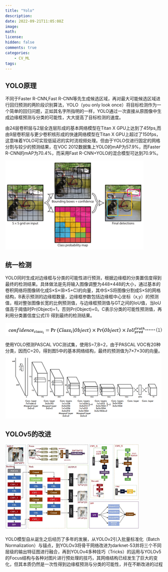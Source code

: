 ```yaml
---
title: "Yolo"
description: 
date: 2022-09-21T11:05:08Z
image: 
math: 
license: 
hidden: false
comments: true
categories:
    - CV_ML
tags:
---
```

## YOLO原理

不同于Faster R-CNN,Fast R-CNN等先生成候选区域，再对最大可能候选区域进行回归预测的两阶段识别算法，YOLO（you only look once）将目标检测作为一个简单的回归问题，正如其名字所指明的一样，YOLO通过一次直接从原图像中生成边缘框预测与分类的可能性，大大提高了目标检测的速度。

由24层卷积层与2层全连层形成的基本网络模型在Titan X GPU上达到了45fps,而由9层卷积层与更少卷积核形成的快速网络模型在Titan X GPU上超过了150fps，这意味着YOLO可实现低延迟的实时流视频处理。但由于YOLO仅进行固定的网格分割与较少的预测结果，在VOC 2012数据集上YOLO的mAP为57.9%，而Faster R-CNN的mAP为70.4%，而采用Fast R-CNN+YOLO的混合模型可达到70.9%。

<img src="ca15aba123fd8b35be2306d1694f2a83.png" alt="ca15aba123fd8b35be2306d1694f2a83.png" width="442" height="284" class="jop-noMdConv">

## 统一检测

YOLO同时生成对边缘框与分类的可能性进行预测，根据边缘框的分类置信度得到最终的检测结果。具体做法是先将输入图像调整为448×448的大小，通过基本的卷积网络将图像转化成S×S×(B×5+C)的向量，其中S×S将图像分割成S×S的网格结构，B表示预测的边缘框数量，边缘框参数包括边缘框中心坐标（x,y）的预测值，相对整张图像长宽的比例预测值，与边缘框预测值与GT之间的IoU值，当IoU值高于阈值时Pr⁡(Object)=1，否则Pr⁡(Object)=0。C表示分类的可能性预测值，再利用分类置信度公式(1) 得到最终的检测结果。

![cb524713bdac680ea20d08458a721ef3.png](cb524713bdac680ea20d08458a721ef3.png)

使用YOLO预测PASCAL VOC测试集，使用S=7,B=2，由于PASCAL VOC有20种分类，因而C=20，得到图5中的基本网络结构，最终的预测值为7×7×30的向量。
![bba966c1d4b8b0706527b099ec1ef9fb.png](bba966c1d4b8b0706527b099ec1ef9fb.png)

## YOLOv5的改进

![4fa2c7140f1dd4fdee4f835c4d8ca0a0.png](4fa2c7140f1dd4fdee4f835c4d8ca0a0.png)

YOLO模型自从诞生之后经历了多年的发展，从YOLOv2引入批量标准化（Batch Normalization）与锚点，到YOLOv3将骨干网络改进为darknet-53并将三个不同层级的输出特征图进行融合，再到YOLOv4多种技巧（Tricks）的运用与YOLOv5的Focus结构与各种对图片进行预处理的技巧，其网络结构已经发生了巨大的变化，但其本质仍然是一次性得到边缘框预测与分类的可能性，并在不断改进的过程